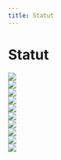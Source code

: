 ```yaml
---
title: Statut
---
```


# Statut
![](/img/statut/statut1.jpg)  
![](/img/statut/statut2.jpg)  
![](/img/statut/statut3.jpg)  
![](/img/statut/statut4.jpg)  
![](/img/statut/statut5.jpg)  
![](/img/statut/statut6.jpg)  
![](/img/statut/statut7.jpg)  
![](/img/statut/statut8.jpg)  
![](/img/statut/statut9.jpg)  
![](/img/statut/statut10.jpg)  

